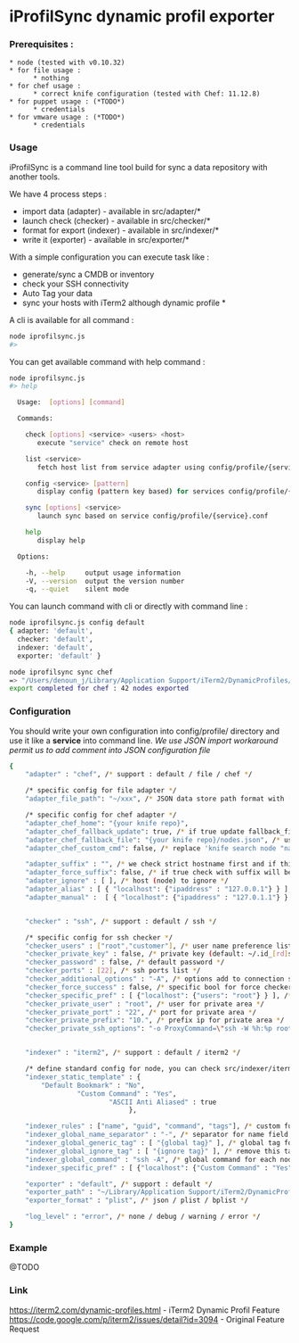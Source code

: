 iProfilSync dynamic profil exporter
===

### Prerequisites :

    * node (tested with v0.10.32)
    * for file usage :
          * nothing
    * for chef usage :
          * correct knife configuration (tested with Chef: 11.12.8)
    * for puppet usage : (*TODO*)
          * credentials
    * for vmware usage : (*TODO*)
          * credentials

### Usage

iProfilSync is a command line tool build for sync a data repository with another tools.

We have 4 process steps :

   * import data (adapter) - available in src/adapter/*
   * launch check (checker) - available in src/checker/*
   * format for export (indexer) - available in src/indexer/*
   * write it (exporter) - available in src/exporter/*

With a simple configuration you can execute task like :

   * generate/sync a CMDB or inventory
   * check your SSH connectivity
   * Auto Tag your data
   * sync your hosts with iTerm2 although dynamic profile *

A cli is available for all command :
```sh
node iprofilsync.js
#>
```

You can get available command with help command :
```sh
node iprofilsync.js
#> help

  Usage:  [options] [command]

  Commands:

    check [options] <service> <users> <host>
       execute "service" check on remote host

    list <service>
       fetch host list from service adapter using config/profile/{service}.conf

    config <service> [pattern]
       display config (pattern key based) for services config/profile/{service}.conf

    sync [options] <service>
       launch sync based on service config/profile/{service}.conf

    help
       display help

  Options:

    -h, --help     output usage information
    -V, --version  output the version number
    -q, --quiet    silent mode
```

You can launch command with cli or directly with command line :

```sh
node iprofilsync.js config default
{ adapter: 'default',
  checker: 'default',
  indexer: 'default',
  exporter: 'default' }

node iprofilsync sync chef
=> "/Users/denoun_j/Library/Application Support/iTerm2/DynamicProfiles/chef.plist"
export completed for chef : 42 nodes exported
```

### Configuration

You should write your own configuration into config/profile/ directory and use it like a **service** into command line.
*We use JSON import workaround permit us to add comment into JSON configuration file*

```sh
{
    "adapter" : "chef", /* support : default / file / chef */

    /* specific config for file adapter */
    "adapter_file_path": "~/xxx", /* JSON data store path format with [{"host1":{"ipaddress":"127.0.0.1"}},{"host2":{"ipaddress":"127.0.0.1"}}] */

    /* specific config for chef adapter */
    "adapter_chef_home": "{your knife repo}",
    "adapter_chef_fallback_update": true, /* if true update fallback_file file if chef return one node or more */
    "adapter_chef_fallback_file": "{your knife repo}/nodes.json", /* use this file as source if knife cmd return 0 node */
    "adapter_chef_custom_cmd": false, /* replace 'knife search node "name:*" -a ipaddress --format json' by your cmd (you must be compliant with knife json output) */

    "adapter_suffix" : "", /* we check strict hostname first and if this fail we try to fallback on hostname+adapter_suffix (think to "dot" first) */
    "adapter_force_suffix": false, /* if true check with suffix will be more important than check without suffix */
    "adapter_ignore" : [ ], /* host (node) to ignore */
    "adapter_alias" : [ { "localhost": {"ipaddress" : "127.0.0.1"} } ], /* define a list of alias overwrite output */
    "adapter_manual" :  [ { "localhost": {"ipaddress" : "127.0.1.1"} } ], /* define a list of additional host */


    "checker" : "ssh", /* support : default / ssh */

    /* specific config for ssh checker */
    "checker_users" : ["root","customer"], /* user name preference list */
    "checker_private_key" : false, /* private key (default: ~/.id_[rd]sa) */
    "checker_password" : false, /* default password */
    "checker_ports" : [22], /* ssh ports list */
    "checker_additional_options" : "-A", /* options add to connection string for export */
    "checker_force_success" : false, /* specific bool for force checker to always validate entry */
    "checker_specific_pref" : [ {"localhost": {"users": "root"} } ], /* specif user for specific node */
    "checker_private_user" : "root", /* user for private area */
    "checker_private_port" : "22", /* port for private area */
    "checker_private_prefix": "10.", /* prefix ip for private area */
    "checker_private_ssh_options": "-o ProxyCommand=\"ssh -W %h:%p root@{proxy-server-for-internal}\"", /* proxy ssh command for internal */


    "indexer" : "iterm2", /* support : default / iterm2 */

    /* define standard config for node, you can check src/indexer/iterm2_model for available key */
    "indexer_static_template" : {
        "Default Bookmark" : "No",
                 "Custom Command" : "Yes",
                         "ASCII Anti Aliased" : true
                              },

    "indexer_rules" : ["name", "guid", "command", "tags"], /* custom function for enhanced nodes list */
    "indexer_global_name_separator" : "-", /* separator for name field by example web-01 => "-" | default : "-" */
    "indexer_global_generic_tag" : [ "{global tag}" ], /* global tag for each node */
    "indexer_global_ignore_tag" : [ "{ignore tag}" ], /* remove this tag list */
    "indexer_global_command" : "ssh -A", /* global command for each node */
    "indexer_specific_pref" : [ {"localhost": {"Custom Command" : "Yes"} } ], /* specify template preference for node name */

    "exporter" : "default", /* support : default */
    "exporter_path" : "~/Library/Application Support/iTerm2/DynamicProfiles/chef.plist", /* export path + filename */
    "exporter_format" : "plist", /* json / plist / bplist */

    "log_level" : "error", /* none / debug / warning / error */
}
```

### Example

@TODO


### Link
https://iterm2.com/dynamic-profiles.html - iTerm2 Dynamic Profil Feature
https://code.google.com/p/iterm2/issues/detail?id=3094 - Original Feature Request


